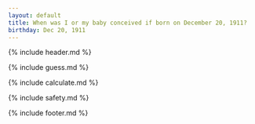 ```yaml
---
layout: default
title: When was I or my baby conceived if born on December 20, 1911?
birthday: Dec 20, 1911
---
```


{% include header.md %}

{% include guess.md %}

{% include calculate.md %}

{% include safety.md %}

{% include footer.md %}



